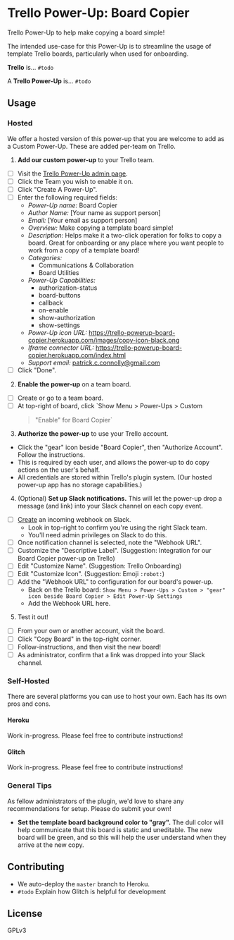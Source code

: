 # Trello Power-Up: Board Copier

Trello Power-Up to help make copying a board simple!

The intended use-case for this Power-Up is to streamline the usage of
template Trello boards, particularly when used for onboarding.

**Trello** is... `#todo`

A **Trello Power-Up** is... `#todo`

## Usage

### Hosted

We offer a hosted version of this power-up that you are welcome to add
as a Custom Power-Up. These are added per-team on Trello.

1. **Add our custom power-up** to your Trello team.
  - [ ] Visit the [Trello Power-Up admin page][powerup-admin].
  - [ ] Click the Team you wish to enable it on.
  - [ ] Click "Create A Power-Up".
  - [ ] Enter the following required fields:
    - _Power-Up name:_ Board Copier
    - _Author Name:_ [Your name as support person]
    - _Email:_ [Your email as support person]
    - _Overview:_ Make copying a template board simple!
    - _Description:_ Helps make it a two-click operation for folks to
      copy a board. Great for onboarding or any place where you want
      people to work from a copy of a template board!
    - _Categories:_
      - Communications & Collaboration
      - Board Utilities
    - _Power-Up Capabilities:_
      - authorization-status
      - board-buttons
      - callback
      - on-enable
      - show-authorization
      - show-settings
    - _Power-Up icon URL:_ https://trello-powerup-board-copier.herokuapp.com/images/copy-icon-black.png
    - _Iframe connector URL:_ https://trello-powerup-board-copier.herokuapp.com/index.html
    - _Support email:_ patrick.c.connolly@gmail.com
  - [ ] Click "Done".
2. **Enable the power-up** on a team board.
  - [ ] Create or go to a team board.
  - [ ] At top-right of board, click `Show Menu > Power-Ups > Custom
    > "Enable" for Board Copier`
3. **Authorize the power-up** to use your Trello account.
  - Click the "gear" icon beside "Board Copier", then "Authorize
    Account". Follow the instructions.
  - This is required by each user, and allows the power-up to do copy
    actions on the user's behalf.
  - All credentials are stored within Trello's plugin system. (Our
    hosted power-up app has no storage capabilities.)
4. (Optional) **Set up Slack notifications.** This will let the power-up
   drop a message (and link) into your Slack channel on each copy event.
  - [ ] [Create][create-webhook] an incoming webhook on Slack.
    - Look in top-right to confirm you're using the right Slack team.
    - You'll need admin privileges on Slack to do this.
  - [ ] Once notification channel is selected, note the "Webhook URL".
  - [ ] Customize the "Descriptive Label". (Suggestion: Integration for
    our Board Copier power-up on Trello)
  - [ ] Edit "Customize Name". (Suggestion: Trello Onboarding)
  - [ ] Edit "Customize Icon". (Suggestion: Emoji `:robot:`)
  - [ ] Add the "Webhook URL" to configuration for our board's power-up.
    - Back on the Trello board: `Show Menu > Power-Ups > Custom > "gear"
      icon beside Board Copier > Edit Power-Up Settings`
    - Add the Webhook URL here.
5. Test it out!
  - [ ] From your own or another account, visit the board.
  - [ ] Click "Copy Board" in the top-right corner.
  - [ ] Follow-instructions, and then visit the new board!
  - [ ] As administrator, confirm that a link was dropped into your
    Slack channel.

### Self-Hosted

There are several platforms you can use to host your own. Each has its
own pros and cons.

#### Heroku

Work in-progress. Please feel free to contribute instructions!

#### Glitch

Work in-progress. Please feel free to contribute instructions!

### General Tips

As fellow administrators of the plugin, we'd love to share any
recommendations for setup. Please do submit your own!

- **Set the template board background color to "gray".** The dull color
  will help communicate that this board is static and uneditable. The new board
  will be green, and so this will help the user understand when they
  arrive at the new copy.

## Contributing

- We auto-deploy the `master` branch to Heroku.
- `#todo` Explain how Glitch is helpful for development

## License

GPLv3

<!-- Links -->
[powerup-admin]: https://trello.com/power-ups/admin
[create-webhook]: https://my.slack.com/services/new/incoming-webhook/
